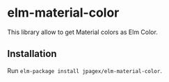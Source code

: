 # elm-material-color

This library allow to get Material colors as Elm Color.

## Installation

Run `elm-package install jpagex/elm-material-color`.
